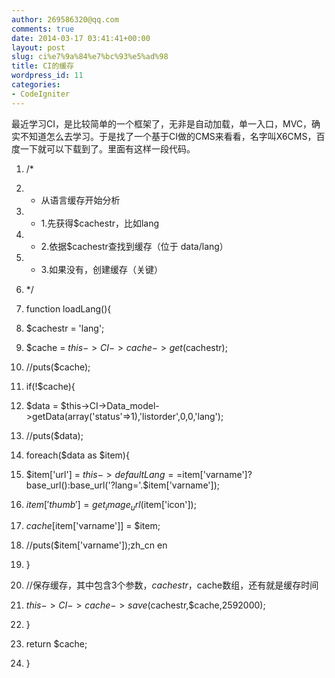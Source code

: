 ```yaml
---
author: 269586320@qq.com
comments: true
date: 2014-03-17 03:41:41+00:00
layout: post
slug: ci%e7%9a%84%e7%bc%93%e5%ad%98
title: CI的缓存
wordpress_id: 11
categories:
- CodeIgniter
---
```


最近学习CI，是比较简单的一个框架了，无非是自动加载，单一入口，MVC，确实不知道怎么去学习。于是找了一个基于CI做的CMS来看看，名字叫X6CMS，百度一下就可以下载到了。里面有这样一段代码。









  1. /* 


  2. * 从语言缓存开始分析 


  3. * 1.先获得$cachestr，比如lang 


  4. * 2.依据$cachestr查找到缓存（位于 data/lang） 


  5. * 3.如果没有，创建缓存（关键） 


  6. */


  7. function loadLang(){ 


  8. $cachestr = 'lang'; 


  9. $cache = $this->CI->cache->get($cachestr); 


  10. //puts($cache); 


  11. if(!$cache){ 


  12. $data = $this->CI->Data_model->getData(array('status'=>1),'listorder',0,0,'lang'); 


  13. //puts($data); 


  14. foreach($data as $item){ 


  15. $item['url'] = $this->defaultLang==$item['varname']?base_url():base_url('?lang='.$item['varname']); 


  16. $item['thumb'] = get_image_url($item['icon']); 


  17. $cache[$item['varname']] = $item; 


  18. //puts($item['varname']);zh_cn en 


  19. } 


  20. //保存缓存，其中包含3个参数，$cachestr，$cache数组，还有就是缓存时间 


  21. $this->CI->cache->save($cachestr,$cache,2592000); 


  22. } 


  23. return $cache; 


  24. }
